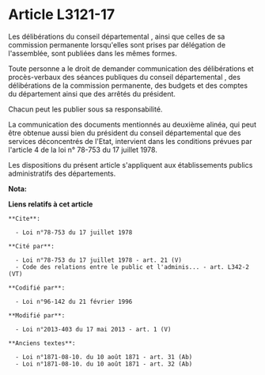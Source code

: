 # Article L3121-17

Les délibérations du conseil départemental , ainsi que celles de sa commission permanente lorsqu'elles sont prises par
délégation de l'assemblée, sont publiées dans les mêmes formes. 

Toute personne a le droit de demander communication des délibérations et procès-verbaux des séances publiques du conseil
départemental , des délibérations de la commission permanente, des budgets et des comptes du département ainsi que des
arrêtés du président. 

Chacun peut les publier sous sa responsabilité. 

La communication des documents mentionnés au deuxième alinéa, qui peut être obtenue aussi bien du président du conseil
départemental  que des services déconcentrés de l'Etat, intervient dans les conditions prévues par l'article 4 de la loi n°
78-753 du 17 juillet 1978. 

Les dispositions du présent article s'appliquent aux établissements publics administratifs des départements.

**Nota:**



**Liens relatifs à cet article**

	**Cite**:

	  - Loi n°78-753 du 17 juillet 1978

	**Cité par**:

	  - Loi n°78-753 du 17 juillet 1978 - art. 21 (V)
	  - Code des relations entre le public et l'adminis... - art. L342-2 (VT)

	**Codifié par**:

	  - Loi n°96-142 du 21 février 1996

	**Modifié par**:

	  - Loi n°2013-403 du 17 mai 2013 - art. 1 (V)

	**Anciens textes**:

	  - Loi n°1871-08-10. du 10 août 1871 - art. 31 (Ab)
	  - Loi n°1871-08-10. du 10 août 1871 - art. 32 (Ab)
